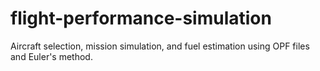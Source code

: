 # flight-performance-simulation
Aircraft selection, mission simulation, and fuel estimation using OPF files and Euler's method.
